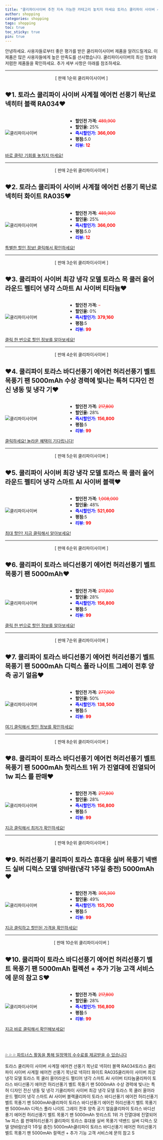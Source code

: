 ```yaml
---
title: "쿨리파이사이버 추천 지속 가능한 카테고리 놓치지 마세요 토라스 쿨리파이 사이버 사계절 에어컨"
author: shopping
categories: shopping
tags: shopping
toc: true
toc_sticky: true
pin: true
---
```

안녕하세요. 사용자들로부터 좋은 평가를 받은 쿨리파이사이버 제품을 알려드릴게요. 이 제품은 많은 사용자들에게 높은 만족도를 선사했습니다. 쿨리파이사이버의 최신 정보와 저렴한 제품들을 확인하세요. 추가 세부 사항은 아래를 참조하세요.

---
<p class="toplist" style="margin: 0 auto; display: block; width: fit-content;">[ 판매 1순위 쿨리파이사이버 ]</p>

<h2><strong>❤️1. 토라스 쿨리파이 사이버 사계절 에어컨 선풍기 목난로 넥히터 블랙 RA034❤️</strong></h2>

<div style="display: flex; align-items: center;">
    <div style="flex: 0.4;">
        <img src="https://thumbnail6.coupangcdn.com/thumbnails/remote/230x230ex/image/vendor_inventory/b2d2/ee727824cfd686ea66bd17d5a16844a1e71830d4accc676101673b5c8bb8.jpg" alt="쿨리파이사이버" style="max-width: 100%;">
    </div>
    <div style="flex: 0.6; margin-left: 10px;">
        <ul>
            <li><strong>할인전 가격:</strong> <del style="color: red;">489,900</del></li>
            <li><strong>할인율:</strong> 25%</li>
            <li><span style='color:blue'><strong>즉시할인가:</strong></span> <span style='color:red'><strong>366,000</strong></span></li>
            <li><strong>평점:</strong>5.0</li>
            <li><span style='color:blue'><strong>리뷰:</strong></span> <span style='color:red'><strong>12</strong></span></li>
        </ul>
    </div>
</div>
<div class="center">
    <a href="https://William4Davisa.github.io?lptag=AF9450613&subid=githubio&pageKey=8129126530&traceid=V0-153&itemId=23082929993&vendorItemId=90116424565" class="myButton">
        바로 클릭! 기회를 놓치지 마세요!
    </a>
</div>


---
<p class="toplist" style="margin: 0 auto; display: block; width: fit-content;">[ 판매 2순위 쿨리파이사이버 ]</p>

<h2><strong>❤️2. 토라스 쿨리파이 사이버 사계절 에어컨 선풍기 목난로 넥히터 화이트 RA035❤️</strong></h2>

<div style="display: flex; align-items: center;">
    <div style="flex: 0.4;">
        <img src="https://thumbnail7.coupangcdn.com/thumbnails/remote/230x230ex/image/vendor_inventory/b9a9/e8fed960d19bcc3d34bb4fd49775a349566ad9a668b14d4dd1f9b61a7e16.jpg" alt="쿨리파이사이버" style="max-width: 100%;">
    </div>
    <div style="flex: 0.6; margin-left: 10px;">
        <ul>
            <li><strong>할인전 가격:</strong> <del style="color: red;">489,900</del></li>
            <li><strong>할인율:</strong> 25%</li>
            <li><span style='color:blue'><strong>즉시할인가:</strong></span> <span style='color:red'><strong>366,000</strong></span></li>
            <li><strong>평점:</strong>5.0</li>
            <li><span style='color:blue'><strong>리뷰:</strong></span> <span style='color:red'><strong>12</strong></span></li>
        </ul>
    </div>
</div>
<div class="center">
    <a href="https://William4Davisa.github.io?lptag=AF9450613&subid=githubio&pageKey=8129126530&traceid=V0-153&itemId=23082929992&vendorItemId=90116424559" class="myButton">
        특별한 할인 정보! 클릭해서 확인하세요!
    </a>
</div>


---
<p class="toplist" style="margin: 0 auto; display: block; width: fit-content;">[ 판매 3순위 쿨리파이사이버 ]</p>

<h2><strong>❤️3. 쿨리파이 사이버 최강 냉각 모델 토라스 목 쿨러 올어라운드 펠티어 냉각 스마트 AI 사이버 티타늄❤️</strong></h2>

<div style="display: flex; align-items: center;">
    <div style="flex: 0.4;">
        <img src="https://thumbnail7.coupangcdn.com/thumbnails/remote/230x230ex/image/vendor_inventory/5584/310a7e5c4424e4d24940bc4b18fd99c472ed5e7de32c58571d86b1058f9d.jpg" alt="쿨리파이사이버" style="max-width: 100%;">
    </div>
    <div style="flex: 0.6; margin-left: 10px;">
        <ul>
            <li><strong>할인전 가격:</strong> <del style="color: red;">-</del></li>
            <li><strong>할인율:</strong> 0%</li>
            <li><span style='color:blue'><strong>즉시할인가:</strong></span> <span style='color:red'><strong>379,160</strong></span></li>
            <li><strong>평점:</strong>5</li>
            <li><span style='color:blue'><strong>리뷰:</strong></span> <span style='color:red'><strong>99</strong></span></li>
        </ul>
    </div>
</div>
<div class="center">
    <a href="https://William4Davisa.github.io?lptag=AF9450613&subid=githubio&pageKey=8059922395&traceid=V0-153&itemId=22636797035&vendorItemId=90673529688" class="myButton">
        클릭 한 번으로 할인 정보를 알아보세요!
    </a>
</div>


---
<p class="toplist" style="margin: 0 auto; display: block; width: fit-content;">[ 판매 4순위 쿨리파이사이버 ]</p>

<h2><strong>❤️4. 쿨리파이 토라스 바디선풍기 에어컨 허리선풍기 벨트 목풍기 팬 5000mAh 수상 경력에 빛나는 특허 디자인 전신 냉동 및 냉각 기❤️</strong></h2>

<div style="display: flex; align-items: center;">
    <div style="flex: 0.4;">
        <img src="https://thumbnail8.coupangcdn.com/thumbnails/remote/230x230ex/image/vendor_inventory/2114/9dfe1b37835df978df9cd9f006ab9f05fdfb3d3c558d235385698a7271b3.jpg" alt="쿨리파이사이버" style="max-width: 100%;">
    </div>
    <div style="flex: 0.6; margin-left: 10px;">
        <ul>
            <li><strong>할인전 가격:</strong> <del style="color: red;">217,800</del></li>
            <li><strong>할인율:</strong> 28%</li>
            <li><span style='color:blue'><strong>즉시할인가:</strong></span> <span style='color:red'><strong>156,800</strong></span></li>
            <li><strong>평점:</strong>5</li>
            <li><span style='color:blue'><strong>리뷰:</strong></span> <span style='color:red'><strong>99</strong></span></li>
        </ul>
    </div>
</div>
<div class="center">
    <a href="https://William4Davisa.github.io?lptag=AF9450613&subid=githubio&pageKey=8218126291&traceid=V0-153&itemId=23611555303&vendorItemId=90637202295" class="myButton">
        클릭하세요! 놀라운 혜택이 기다립니다!
    </a>
</div>


---
<p class="toplist" style="margin: 0 auto; display: block; width: fit-content;">[ 판매 5순위 쿨리파이사이버 ]</p>

<h2><strong>❤️5. 쿨리파이 사이버 최강 냉각 모델 토라스 목 쿨러 올어라운드 펠티어 냉각 스마트 AI 사이버 블랙❤️</strong></h2>

<div style="display: flex; align-items: center;">
    <div style="flex: 0.4;">
        <img src="https://thumbnail8.coupangcdn.com/thumbnails/remote/230x230ex/image/vendor_inventory/ff3a/be426ab26560482bf15d08750e3ea6cfefb28496f6cbc44670b31fcb8db2.jpg" alt="쿨리파이사이버" style="max-width: 100%;">
    </div>
    <div style="flex: 0.6; margin-left: 10px;">
        <ul>
            <li><strong>할인전 가격:</strong> <del style="color: red;">1,008,000</del></li>
            <li><strong>할인율:</strong> 48%</li>
            <li><span style='color:blue'><strong>즉시할인가:</strong></span> <span style='color:red'><strong>521,600</strong></span></li>
            <li><strong>평점:</strong>5</li>
            <li><span style='color:blue'><strong>리뷰:</strong></span> <span style='color:red'><strong>99</strong></span></li>
        </ul>
    </div>
</div>
<div class="center">
    <a href="https://William4Davisa.github.io?lptag=AF9450613&subid=githubio&pageKey=8059922395&traceid=V0-153&itemId=22636797038&vendorItemId=90648878371" class="myButton">
        최대 할인! 지금 클릭해서 알아보세요!
    </a>
</div>


---
<p class="toplist" style="margin: 0 auto; display: block; width: fit-content;">[ 판매 6순위 쿨리파이사이버 ]</p>

<h2><strong>❤️6. 쿨리파이 토라스 바디선풍기 에어컨 허리선풍기 벨트 목풍기 팬 5000mAh❤️</strong></h2>

<div style="display: flex; align-items: center;">
    <div style="flex: 0.4;">
        <img src="https://thumbnail6.coupangcdn.com/thumbnails/remote/230x230ex/image/vendor_inventory/8df8/468ffaa481e1cac24125ff0b402181f2fb36d2da0ee061948b397d839800.jpg" alt="쿨리파이사이버" style="max-width: 100%;">
    </div>
    <div style="flex: 0.6; margin-left: 10px;">
        <ul>
            <li><strong>할인전 가격:</strong> <del style="color: red;">217,800</del></li>
            <li><strong>할인율:</strong> 28%</li>
            <li><span style='color:blue'><strong>즉시할인가:</strong></span> <span style='color:red'><strong>156,800</strong></span></li>
            <li><strong>평점:</strong>5</li>
            <li><span style='color:blue'><strong>리뷰:</strong></span> <span style='color:red'><strong>99</strong></span></li>
        </ul>
    </div>
</div>
<div class="center">
    <a href="https://William4Davisa.github.io?lptag=AF9450613&subid=githubio&pageKey=8218126291&traceid=V0-153&itemId=23611555286&vendorItemId=90637202222" class="myButton">
        클릭 한 번으로 할인 정보를 알아보세요!
    </a>
</div>


---
<p class="toplist" style="margin: 0 auto; display: block; width: fit-content;">[ 판매 7순위 쿨리파이사이버 ]</p>

<h2><strong>❤️7. 쿨리파이 토라스 바디선풍기 에어컨 허리선풍기 벨트 목풍기 팬 5000mAh 디럭스  폴라 나이트 그레이  전후 양측 공기   얼음❤️</strong></h2>

<div style="display: flex; align-items: center;">
    <div style="flex: 0.4;">
        <img src="https://thumbnail7.coupangcdn.com/thumbnails/remote/230x230ex/image/vendor_inventory/3b5d/60c266bc24c32b18bc9ac08173971bf81b1ce6e7328852b0572470ba1b6a.jpg" alt="쿨리파이사이버" style="max-width: 100%;">
    </div>
    <div style="flex: 0.6; margin-left: 10px;">
        <ul>
            <li><strong>할인전 가격:</strong> <del style="color: red;">277,000</del></li>
            <li><strong>할인율:</strong> 50%</li>
            <li><span style='color:blue'><strong>즉시할인가:</strong></span> <span style='color:red'><strong>138,500</strong></span></li>
            <li><strong>평점:</strong>5</li>
            <li><span style='color:blue'><strong>리뷰:</strong></span> <span style='color:red'><strong>99</strong></span></li>
        </ul>
    </div>
</div>
<div class="center">
    <a href="https://William4Davisa.github.io?lptag=AF9450613&subid=githubio&pageKey=8218126291&traceid=V0-153&itemId=23611555293&vendorItemId=90649165183" class="myButton">
        여기 클릭해서 할인 정보를 확인하세요!
    </a>
</div>


---
<p class="toplist" style="margin: 0 auto; display: block; width: fit-content;">[ 판매 8순위 쿨리파이사이버 ]</p>

<h2><strong>❤️8. 쿨리파이 토라스 바디선풍기 에어컨 허리선풍기 벨트 목풍기 팬 5000mAh 핫리스트 1위 가 진열대에 진열되어 1w 피스 를 판매❤️</strong></h2>

<div style="display: flex; align-items: center;">
    <div style="flex: 0.4;">
        <img src="https://thumbnail10.coupangcdn.com/thumbnails/remote/230x230ex/image/vendor_inventory/1b46/60f23b4f8d53a4c94e3438f0ccb4c700f22ad531a1fbb803c39effd9cb7a.jpg" alt="쿨리파이사이버" style="max-width: 100%;">
    </div>
    <div style="flex: 0.6; margin-left: 10px;">
        <ul>
            <li><strong>할인전 가격:</strong> <del style="color: red;">217,800</del></li>
            <li><strong>할인율:</strong> 28%</li>
            <li><span style='color:blue'><strong>즉시할인가:</strong></span> <span style='color:red'><strong>156,800</strong></span></li>
            <li><strong>평점:</strong>5</li>
            <li><span style='color:blue'><strong>리뷰:</strong></span> <span style='color:red'><strong>99</strong></span></li>
        </ul>
    </div>
</div>
<div class="center">
    <a href="https://William4Davisa.github.io?lptag=AF9450613&subid=githubio&pageKey=8218126291&traceid=V0-153&itemId=23611555315&vendorItemId=90637202340" class="myButton">
        지금 클릭해서 최저가 확인하세요!
    </a>
</div>


---
<p class="toplist" style="margin: 0 auto; display: block; width: fit-content;">[ 판매 9순위 쿨리파이사이버 ]</p>

<h2><strong>❤️9. 허리선풍기 쿨리파이 토라스 휴대용 실버 목풍기 넥밴드 실버 디럭스 모델 양바람(냉각 1주일 충전) 5000mAh❤️</strong></h2>

<div style="display: flex; align-items: center;">
    <div style="flex: 0.4;">
        <img src="https://thumbnail7.coupangcdn.com/thumbnails/remote/230x230ex/image/vendor_inventory/cd2a/cdb2791d26d89543e58de3ec7f30a05d878385eae4e5f9c304014b6d6081.jpg" alt="쿨리파이사이버" style="max-width: 100%;">
    </div>
    <div style="flex: 0.6; margin-left: 10px;">
        <ul>
            <li><strong>할인전 가격:</strong> <del style="color: red;">305,300</del></li>
            <li><strong>할인율:</strong> 49%</li>
            <li><span style='color:blue'><strong>즉시할인가:</strong></span> <span style='color:red'><strong>155,700</strong></span></li>
            <li><strong>평점:</strong>5</li>
            <li><span style='color:blue'><strong>리뷰:</strong></span> <span style='color:red'><strong>99</strong></span></li>
        </ul>
    </div>
</div>
<div class="center">
    <a href="https://William4Davisa.github.io?lptag=AF9450613&subid=githubio&pageKey=8236076146&traceid=V0-153&itemId=23707069349&vendorItemId=90732051499" class="myButton">
        지금 클릭하고 할인된 가격을 확인하세요!
    </a>
</div>


---
<p class="toplist" style="margin: 0 auto; display: block; width: fit-content;">[ 판매 10순위 쿨리파이사이버 ]</p>

<h2><strong>❤️10. 쿨리파이 토라스 바디선풍기 에어컨 허리선풍기 벨트 목풍기 팬 5000mAh 컬렉션 + 추가 기능  고객 서비스에 문의 참고   S❤️</strong></h2>

<div style="display: flex; align-items: center;">
    <div style="flex: 0.4;">
        <img src="https://thumbnail7.coupangcdn.com/thumbnails/remote/230x230ex/image/vendor_inventory/e595/5f7a6d774cea03e9ede638e83ff9885a620b313ce913313644b3c4b8bc80.jpg" alt="쿨리파이사이버" style="max-width: 100%;">
    </div>
    <div style="flex: 0.6; margin-left: 10px;">
        <ul>
            <li><strong>할인전 가격:</strong> <del style="color: red;">217,800</del></li>
            <li><strong>할인율:</strong> 28%</li>
            <li><span style='color:blue'><strong>즉시할인가:</strong></span> <span style='color:red'><strong>156,800</strong></span></li>
            <li><strong>평점:</strong>5</li>
            <li><span style='color:blue'><strong>리뷰:</strong></span> <span style='color:red'><strong>99</strong></span></li>
        </ul>
    </div>
</div>
<div class="center">
    <a href="https://William4Davisa.github.io?lptag=AF9450613&subid=githubio&pageKey=8218126291&traceid=V0-153&itemId=23611555310&vendorItemId=90637202322" class="myButton">
        지금 바로 클릭해서 확인해보세요!
    </a>
</div>

<br><br><br>[💦 💦 💦 파트너스 활동을 통해 일정액의 수수료를 제공받을 수 있습니다](https://link.coupang.com/a/bcpT2c)<br><br>토라스 쿨리파이 사이버 사계절 에어컨 선풍기 목난로 넥히터 블랙 RA034토라스 쿨리파이 사이버 사계절 에어컨 선풍기 목난로 넥히터 화이트 RA035쿨리파이 사이버 최강 냉각 모델 토라스 목 쿨러 올어라운드 펠티어 냉각 스마트 AI 사이버 티타늄쿨리파이 토라스 바디선풍기 에어컨 허리선풍기 벨트 목풍기 팬 5000mAh 수상 경력에 빛나는 특허 디자인 전신 냉동 및 냉각 기쿨리파이 사이버 최강 냉각 모델 토라스 목 쿨러 올어라운드 펠티어 냉각 스마트 AI 사이버 블랙쿨리파이 토라스 바디선풍기 에어컨 허리선풍기 벨트 목풍기 팬 5000mAh쿨리파이 토라스 바디선풍기 에어컨 허리선풍기 벨트 목풍기 팬 5000mAh 디럭스  폴라 나이트 그레이  전후 양측 공기   얼음쿨리파이 토라스 바디선풍기 에어컨 허리선풍기 벨트 목풍기 팬 5000mAh 핫리스트 1위 가 진열대에 진열되어 1w 피스 를 판매허리선풍기 쿨리파이 토라스 휴대용 실버 목풍기 넥밴드 실버 디럭스 모델 양바람(냉각 1주일 충전) 5000mAh쿨리파이 토라스 바디선풍기 에어컨 허리선풍기 벨트 목풍기 팬 5000mAh 컬렉션 + 추가 기능  고객 서비스에 문의 참고   S